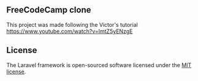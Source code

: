 ## FreeCodeCamp clone
This project was made following the Victor's tutorial   
https://www.youtube.com/watch?v=ImtZ5yENzgE   

## License

The Laravel framework is open-sourced software licensed under the [MIT license](https://opensource.org/licenses/MIT).
